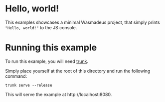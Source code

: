 # Hello, world!

This examples showcases a minimal Wasmadeus project, that simply prints `"Hello, world!"` to the JS console.

# Running this example

To run this example, you will need [trunk](https://trunkrs.dev/).

Simply place yourself at the root of this directory and run the following command:
```run
trunk serve --release
```

This will serve the example at http://localhost:8080.